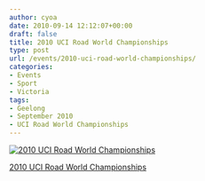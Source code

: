 ```yaml
---
author: cyoa
date: 2010-09-14 12:12:07+00:00
draft: false
title: 2010 UCI Road World Championships
type: post
url: /events/2010-uci-road-world-championships/
categories:
- Events
- Sport
- Victoria
tags:
- Geelong
- September 2010
- UCI Road World Championships
---
```


[![2010 UCI Road World Championships](http://www.ozeukes.com/wp-content/uploads/2010/09/cycling-poster.png)
](http://www.ozeukes.com/wp-content/uploads/2010/09/cycling-poster.png)

[2010 UCI Road World Championships](http://www.ozeukes.com/wp-content/uploads/2010/09/cycling-poster.pdf)
